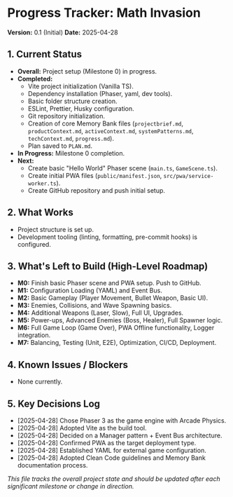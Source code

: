 # Progress Tracker: Math Invasion

**Version:** 0.1 (Initial)
**Date:** 2025-04-28

## 1. Current Status

*   **Overall:** Project setup (Milestone 0) in progress.
*   **Completed:**
    *   Vite project initialization (Vanilla TS).
    *   Dependency installation (Phaser, yaml, dev tools).
    *   Basic folder structure creation.
    *   ESLint, Prettier, Husky configuration.
    *   Git repository initialization.
    *   Creation of core Memory Bank files (`projectbrief.md`, `productContext.md`, `activeContext.md`, `systemPatterns.md`, `techContext.md`, `progress.md`).
    *   Plan saved to `PLAN.md`.
*   **In Progress:** Milestone 0 completion.
*   **Next:**
    *   Create basic "Hello World" Phaser scene (`main.ts`, `GameScene.ts`).
    *   Create initial PWA files (`public/manifest.json`, `src/pwa/service-worker.ts`).
    *   Create GitHub repository and push initial setup.

## 2. What Works

*   Project structure is set up.
*   Development tooling (linting, formatting, pre-commit hooks) is configured.

## 3. What's Left to Build (High-Level Roadmap)

*   **M0:** Finish basic Phaser scene and PWA setup. Push to GitHub.
*   **M1:** Configuration Loading (YAML) and Event Bus.
*   **M2:** Basic Gameplay (Player Movement, Bullet Weapon, Basic UI).
*   **M3:** Enemies, Collisions, and Wave Spawning basics.
*   **M4:** Additional Weapons (Laser, Slow), Full UI, Upgrades.
*   **M5:** Power-ups, Advanced Enemies (Boss, Healer), Full Spawner logic.
*   **M6:** Full Game Loop (Game Over), PWA Offline functionality, Logger integration.
*   **M7:** Balancing, Testing (Unit, E2E), Optimization, CI/CD, Deployment.

## 4. Known Issues / Blockers

*   None currently.

## 5. Key Decisions Log

*   [2025-04-28] Chose Phaser 3 as the game engine with Arcade Physics.
*   [2025-04-28] Adopted Vite as the build tool.
*   [2025-04-28] Decided on a Manager pattern + Event Bus architecture.
*   [2025-04-28] Confirmed PWA as the target deployment type.
*   [2025-04-28] Established YAML for external game configuration.
*   [2025-04-28] Adopted Clean Code guidelines and Memory Bank documentation process.

*This file tracks the overall project state and should be updated after each significant milestone or change in direction.*
